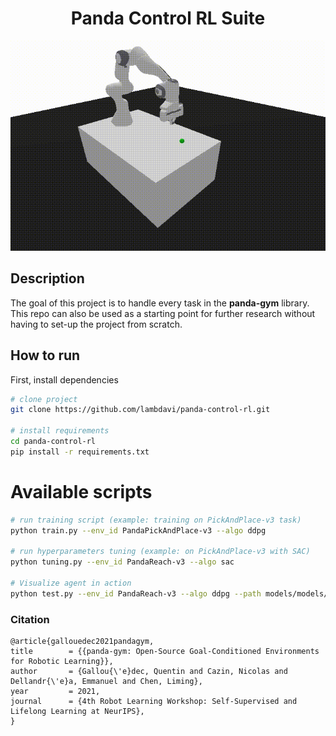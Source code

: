 <div align="center">    
 
# Panda Control RL Suite   
<!--
[![Paper](http://img.shields.io/badge/paper-arxiv.1001.2234-B31B1B.svg)](https://www.nature.com/articles/nature14539)
[![Conference](http://img.shields.io/badge/NeurIPS-2019-4b44ce.svg)](https://papers.nips.cc/book/advances-in-neural-information-processing-systems-31-2018)
[![Conference](http://img.shields.io/badge/ICLR-2019-4b44ce.svg)](https://papers.nips.cc/book/advances-in-neural-information-processing-systems-31-2018)
[![Conference](http://img.shields.io/badge/AnyConference-year-4b44ce.svg)](https://papers.nips.cc/book/advances-in-neural-information-processing-systems-31-2018)  

ARXIV   
[![Paper](http://img.shields.io/badge/arxiv-math.co:1480.1111-B31B1B.svg)](https://www.nature.com/articles/nature14539)

![CI testing](https://github.com/PyTorchLightning/deep-learning-project-template/workflows/CI%20testing/badge.svg?branch=master&event=push)
-->

<!--  
Conference   
-->   
</div>

![](https://github.com/lambdavi/panda-control-rl/blob/main/media/reach.gif?raw=true)
## Description   
The goal of this project is to handle every task in the **panda-gym** library. This repo can also be used as a starting point for further research without having to set-up the project from scratch.

## How to run   
First, install dependencies   
```bash
# clone project   
git clone https://github.com/lambdavi/panda-control-rl.git

# install requirements   
cd panda-control-rl 
pip install -r requirements.txt
 ```   

# Available scripts
 ```bash
# run training script (example: training on PickAndPlace-v3 task)   
python train.py --env_id PandaPickAndPlace-v3 --algo ddpg

# run hyperparameters tuning (example: on PickAndPlace-v3 with SAC) 
python tuning.py --env_id PandaReach-v3 --algo sac

# Visualize agent in action 
python test.py --env_id PandaReach-v3 --algo ddpg --path models/models/PandaReach_DDPG_50000_steps.zip
```

### Citation   
```
@article{gallouedec2021pandagym,
title        = {{panda-gym: Open-Source Goal-Conditioned Environments for Robotic Learning}},
author       = {Gallou{\'e}dec, Quentin and Cazin, Nicolas and Dellandr{\'e}a, Emmanuel and Chen, Liming},
year         = 2021,
journal      = {4th Robot Learning Workshop: Self-Supervised and Lifelong Learning at NeurIPS},
}
```   